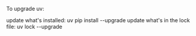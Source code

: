 To upgrade uv:

update what's installed: uv pip install --upgrade
update what's in the lock file: uv lock --upgrade
